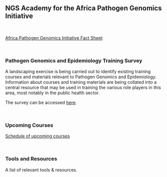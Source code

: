 ## NGS Academy for the Africa Pathogen Genomics Initiative

<div class="paragraph"><p><br>
</p></div>

[Africa Pathogen Genomics Initiative Fact Sheet](https://africacdc.org/download/africa-pathogen-genomics-initiative-factsheet/)

<div class="paragraph"><p><br>
</p></div>

### Pathogen Genomics and Epidemiology Training Survey

A landscaping exercise is being carried out to identify existing training courses and materials relevant to Pathogen Genomics and Epidemiology. Information about courses and training materials are being collated into a central resource that may be used in training the various role players in this area, most notably in the public health sector.<br>

The survey can be accessed [here](https://redcap.link/3e1tqgwt).

<div class="paragraph"><p><br>
</p></div>

### Upcoming Courses

[Schedule of upcoming courses](./upcoming_courses.html)

<div class="paragraph"><p><br>
</p></div>

### Tools and Resources

A list of relevant tools & resources.
